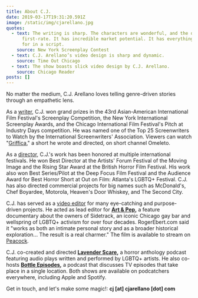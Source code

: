 ```yaml
---
title: About C.J.
date: 2019-03-17T19:31:20.591Z
image: /static/img/cjarellano.jpg
quotes:
  - text: The writing is sharp. The characters are wonderful, and the dialogue is
      first-rate. It has incredible market potential. It has everything one asks
      for in a script.
    source: New York Screenplay Contest
  - text: C.J. Arellano’s video design is sharp and dynamic.
    source: Time Out Chicago
  - text: The show boasts slick video design by C.J. Arellano.
    source: Chicago Reader
posts: []
---
```

No matter the medium, C.J. Arellano loves telling genre-driven stories through an empathetic lens.

As a [writer](/category/writer), C.J. won grand prizes in the 43rd Asian-American International Film Festival's Screenplay Competition, the New York International Screenplay Awards, and the Chicago International Film Festival's Pitch at Industry Days competition. He was named one of the Top 25 Screenwriters to Watch by the International Screenwriters' Association.  Viewers can watch "[Griffica](http://omeleto.com/258892/?fbclid=IwAR2UTliR6TK33pB7Wwv_gpKShfCyIBk3ChQ4RkG9eFbNY5pzstEl58sEveQ)," a short he wrote and directed, on short channel Omeleto.  

As a [director](/category/director), C.J.'s work has been honored at multiple international festivals. He won Best Director at the Artists' Forum Festival of the Moving Image and the Rising Star Award at the British Horror Film Festival. His work also won Best Series/Pilot at the Deep Focus Film Festival and the Audience Award for Best Horror Short at Out on Film: Atlanta's LGBTQ+ Festival.  C.J. has also directed commercial projects for big names such as McDonald's, Chef Boyardee, Motorola, Heaven's Door Whiskey, and The Second City.

C.J. has served as a [video editor](/category/editor) for many eye-catching and purpose-driven projects. He acted as lead editor for **[Art & Pep](https://www.artandpep.org),** a feature documentary about the owners of Sidetrack, an iconic Chicago gay bar and wellspring of LGBTQ+ activism for over four decades. RogerEbert.com said it "works as both an intimate personal story and as a broader historical exploration... The result is a real charmer." The film is available to stream on [Peacock](https://www.peacocktv.com/watch-online/movies/art-and-pep/8bd4fa41-2b9a-3d32-88f9-b189f97575b9). 

C.J. co-created and directed **[Lavender Scare](https://anchor.fm/lavender-scare-podcast),** a horror anthology podcast featuring audio plays written and performed by LGBTQ+ artists. He also co-hosts **[Bottle Episodes](https://anchor.fm/cj-arellano),** a podcast that discusses TV episodes that take place in a single location. Both shows are available on podcatchers everywhere, including Apple and Spotify.

Get in touch, and let's make some magic!: **cj \[at] cjarellano \[dot] com**